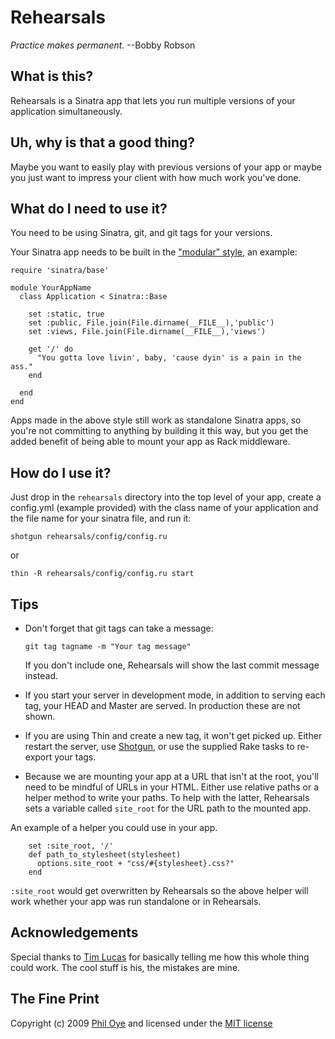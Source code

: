 Rehearsals
==========
*Practice makes permanent.*
--Bobby Robson


What is this?
-------------
Rehearsals is a Sinatra app that lets you run multiple versions of your application simultaneously. 


Uh, why is that a good thing?
------------------------------
Maybe you want to easily play with previous versions of your app or maybe you just want to impress your client with how much work you've done.


What do I need to use it?
-------------------------
You need to be using Sinatra, git, and git tags for your versions.

Your Sinatra app needs to be built in the ["modular" style](http://www.sinatrarb.com/2009/01/18/sinatra-0.9.0.html), an example:

    require 'sinatra/base'

    module YourAppName
      class Application < Sinatra::Base

        set :static, true
        set :public, File.join(File.dirname(__FILE__),'public')
        set :views, File.join(File.dirname(__FILE__),'views')

        get '/' do
          "You gotta love livin', baby, 'cause dyin' is a pain in the ass."
        end

      end
    end

Apps made in the above style still work as standalone Sinatra apps, so you're not committing to anything by building it this way, but you get the added benefit of being able to mount your app as Rack middleware.


How do I use it?
----------------
Just drop in the `rehearsals` directory into the top level of your app, create a config.yml (example provided) with the class name of your application and the file name for your sinatra file, and run it:

    shotgun rehearsals/config/config.ru

or

    thin -R rehearsals/config/config.ru start


Tips
----

  * Don't forget that git tags can take a message:

        git tag tagname -m "Your tag message"
    
    If you don't include one, Rehearsals will show the last commit message instead.

  * If you start your server in development mode, in addition to serving each tag, your HEAD and Master are served. In production these are not shown.

  * If you are using Thin and create a new tag, it won't get picked up. Either restart the server, use [Shotgun](http://rtomayko.github.com/shotgun/), or use the supplied Rake tasks to re-export your tags.

  * Because we are mounting your app at a URL that isn't at the root, you'll need to be mindful of URLs in your HTML. Either use relative paths or a helper method to write your paths. To help with the latter, Rehearsals sets a variable called `site_root` for the URL path to the mounted app.
  
  An example of a helper you could use in your app.
  
        set :site_root, '/'
        def path_to_stylesheet(stylesheet)
          options.site_root + "css/#{stylesheet}.css?"
        end
        
  `:site_root` would get overwritten by Rehearsals so the above helper will work whether your app was run standalone or in Rehearsals.
  
Acknowledgements
----------------
Special thanks to [Tim Lucas](http://toolmantim.com) for basically telling me how this whole thing could work. The cool stuff is his, the mistakes are mine.


The Fine Print
--------------
Copyright (c) 2009 [Phil Oye](http://philoye.com/) and licensed under the [MIT license](http://www.opensource.org/licenses/mit-license.php)